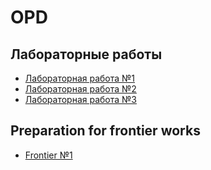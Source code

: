 # OPD
## Лабораторные работы
- [Лабораторная работа №1](./lab1)
- [Лабораторная работа №2](./lab2)
- [Лабораторная работа №3](./lab3)

## Preparation for frontier works
- [Frontier №1](./frontier1)

